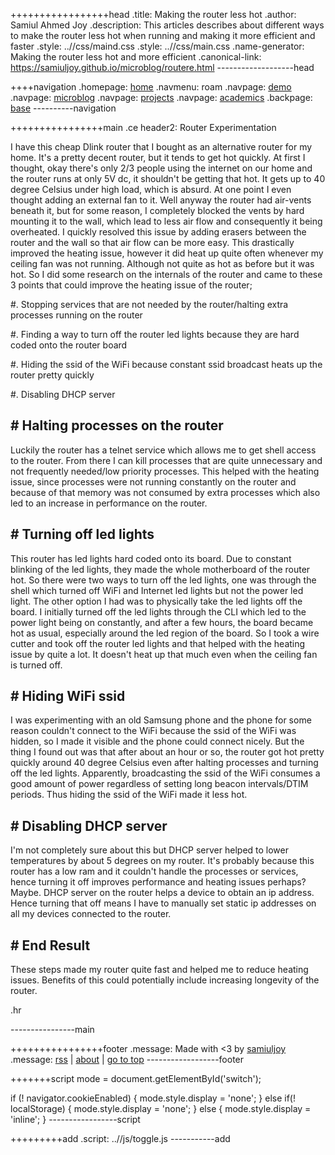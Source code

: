 +++++++++++++++++head
.title: Making the router less hot
.author: Samiul Ahmed Joy
.description: This articles describes about different ways to make the router less hot when running and making it more efficient and faster
.style: ..//css/maind.css
.style: ..//css/main.css
.name-generator: Making the router less hot and more efficient
.canonical-link: https://samiuljoy.github.io/microblog/routere.html
-------------------head

++++navigation
.homepage: [home](..//index.html)
.navmenu: roam
.navpage: [demo](..//demo/base.html)
.navpage: [microblog](..//microblog/base.html)
.navpage: [projects](..//projects/base.html)
.navpage: [academics](..//academics/base.html)
.backpage: [base](base.html)
----------navigation

++++++++++++++++main
.ce header2: Router Experimentation

I have this cheap Dlink router that I bought as an alternative router for my home. It's a pretty decent router, but it tends to get hot quickly. At first I thought, okay there's only 2/3 people using the internet on our home and the router runs at only 5V dc, it shouldn't be getting that hot. It gets up to 40 degree Celsius under high load, which is absurd. At one point I even thought adding an external fan to it. Well anyway the router had air-vents beneath it, but for some reason, I completely blocked the vents by hard mounting it to the wall, which lead to less air flow and consequently it being overheated. I quickly resolved this issue by adding erasers between the router and the wall so that air flow can be more easy. This drastically improved the heating issue, however it did heat up quite often whenever my ceiling fan was not running. Although not quite as hot as before but it was hot. So I did some research on the internals of the router and came to these 3 points that could improve the heating issue of the router;


#. Stopping services that are not needed by the router/halting extra processes running on the router

#. Finding a way to turn off the router led lights because they are hard coded onto the router board

#. Hiding the ssid of the WiFi because constant ssid broadcast heats up the router pretty quickly

#. Disabling DHCP server


## # Halting processes on the router

Luckily the router has a telnet service which allows me to get shell access to the router. From there I can kill processes that are quite unnecessary and not frequently needed/low priority processes. This helped with the heating issue, since processes were not running constantly on the router and because of that memory was not consumed by extra processes which also led to an increase in performance on the router.

## # Turning off led lights

This router has led lights hard coded onto its board. Due to constant blinking of the led lights, they made the whole motherboard of the router hot. So there were two ways to turn off the led lights, one was through the shell which turned off WiFi and Internet led lights but not the power led light. The other option I had was to physically take the led lights off the board. I initially turned off the led lights through the CLI which led to the power light being on constantly, and after a few hours, the board became hot as usual, especially around the led region of the board. So I took a wire cutter and took off the router led lights and that helped with the heating issue by quite a lot. It doesn't heat up that much even when the ceiling fan is turned off.

## # Hiding WiFi ssid

I was experimenting with an old Samsung phone and the phone for some reason couldn't connect to the WiFi because the ssid of the WiFi was hidden, so I made it visible and the phone could connect nicely. But the thing I found out was that after about an hour or so, the router got hot pretty quickly around 40 degree Celsius even after halting processes and turning off the led lights. Apparently, broadcasting the ssid of the WiFi consumes a good amount of power regardless of setting long beacon intervals/DTIM periods. Thus hiding the ssid of the WiFi made it less hot.

## # Disabling DHCP server

I'm not completely sure about this but DHCP server helped to lower temperatures by about 5 degrees on my router. It's probably because this router has a low ram and it couldn't handle the processes or services, hence turning it off improves performance and heating issues perhaps? Maybe. DHCP server on the router helps a device to obtain an ip address. Hence turning that off means I have to manually set static ip addresses on all my devices connected to the router.

## # End Result

These steps made my router quite fast and helped me to reduce heating issues. Benefits of this could potentially include increasing longevity of the router.

.hr


----------------main

++++++++++++++++footer
.message: Made with <3 by [samiuljoy](https://github.com/samiuljoy)
.message: [rss](/rss.xml) | [about](/about.html) | [go to top](#)
------------------footer

+++++++script
mode = document.getElementById('switch');

if (! navigator.cookieEnabled) {
	mode.style.display = 'none';
}
else if(! localStorage) {
	mode.style.display = 'none';
}
else {
	mode.style.display = 'inline';
}
-----------------script

+++++++++add
.script: ..//js/toggle.js
-----------add

